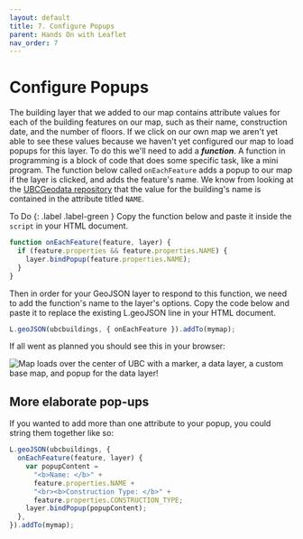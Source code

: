 ```yaml
---
layout: default
title: 7. Configure Popups
parent: Hands On with Leaflet
nav_order: 7
---
```


# Configure Popups

The building layer that we added to our map contains attribute values for each of the building features on our map, such as their name, construction date, and the number of floors. If we click on our own map we aren't yet able to see these values because we haven't yet configured our map to load popups for this layer. To do this we'll need to add a **_function_**. A function in programming is a block of code that does some specific task, like a mini program. The function below called <code>onEachFeature</code> adds a popup to our map if the layer is clicked, and adds the feature's name. We know from looking at the [UBCGeodata repository](https://github.com/UBCGeodata/ubcv-buildings/blob/master/geojson/ubcv_building_records.geojson) that the value for the building's name is contained in the attribute titled <code>NAME</code>.

To Do
{: .label .label-green }
Copy the function below and paste it inside the <code>script</code> in your HTML document.

```js
function onEachFeature(feature, layer) {
  if (feature.properties && feature.properties.NAME) {
    layer.bindPopup(feature.properties.NAME);
  }
}
```

Then in order for your GeoJSON layer to respond to this function, we need to add the function's name to the layer's options. Copy the code below and paste it to replace the existing L.geoJSON line in your HTML document.

```js
L.geoJSON(ubcbuildings, { onEachFeature }).addTo(mymap);
```

If all went as planned you should see this in your browser:

![Map loads over the center of UBC with a marker, a data layer, a custom base map, and popup for the data layer!](map07.png)

## More elaborate pop-ups

If you wanted to add more than one attribute to your popup, you could string them together like so:

```js
L.geoJSON(ubcbuildings, {
  onEachFeature(feature, layer) {
    var popupContent =
      "<b>Name: </b>" +
      feature.properties.NAME +
      "<br><b>Construction Type: </b>" +
      feature.properties.CONSTRUCTION_TYPE;
    layer.bindPopup(popupContent);
  },
}).addTo(mymap);
```
